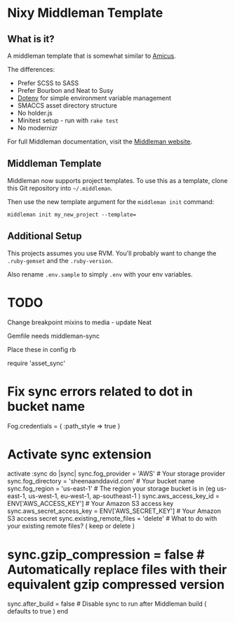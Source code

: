 # Nixy Middleman Template

## What is it?

A middleman template that is somewhat similar to [Amicus](https://github.com/nathos/amicus). 

The differences:

* Prefer SCSS to SASS
* Prefer Bourbon and Neat to Susy
* [Dotenv](https://github.com/bkeepers/dotenv) for simple environment variable management
* SMACCS asset directory structure
* No holder.js
* Minitest setup - run with `rake test`
* No modernizr

For full Middleman documentation, visit the [Middleman website](http://middlemanapp.com/).


## Middleman Template

Middleman now supports project templates. To use this as a template, clone this Git repository into ```~/.middleman```.

Then use the new template argument for the ```middleman init``` command:

```middleman init my_new_project --template=```

## Additional Setup

This projects assumes you use RVM.  You'll probably want to change the `.ruby-gemset` and the `.ruby-version`.

Also rename `.env.sample` to simply `.env` with your env variables.

# TODO

Change breakpoint mixins to media - update Neat

Gemfile needs middleman-sync

Place these in config rb

require 'asset_sync'
# Fix sync errors related to dot in bucket name
Fog.credentials = { :path_style => true }

# Activate sync extension
activate :sync do |sync|
  sync.fog_provider = 'AWS' # Your storage provider
  sync.fog_directory = 'sheenaanddavid.com' # Your bucket name
  sync.fog_region = 'us-east-1' # The region your storage bucket is in (eg us-east-1, us-west-1, eu-west-1, ap-southeast-1 )
  sync.aws_access_key_id = ENV['AWS_ACCESS_KEY'] # Your Amazon S3 access key
  sync.aws_secret_access_key = ENV['AWS_SECRET_KEY'] # Your Amazon S3 access secret
  sync.existing_remote_files = 'delete' # What to do with your existing remote files? ( keep or delete )
  # sync.gzip_compression = false # Automatically replace files with their equivalent gzip compressed version
  sync.after_build = false # Disable sync to run after Middleman build ( defaults to true )
end